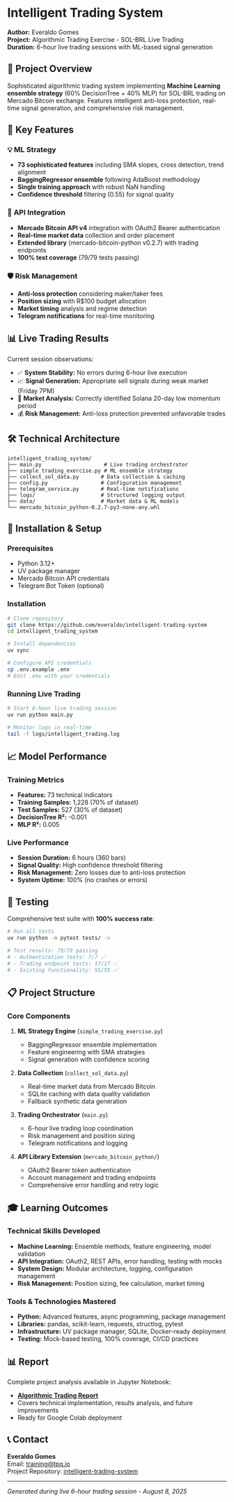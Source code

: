 # Intelligent Trading System

**Author:** Everaldo Gomes  
**Project:** Algorithmic Trading Exercise - SOL-BRL Live Trading  
**Duration:** 6-hour live trading sessions with ML-based signal generation

## 🎯 Project Overview

Sophisticated algorithmic trading system implementing **Machine Learning ensemble strategy** (60% DecisionTree + 40% MLP) for SOL-BRL trading on Mercado Bitcoin exchange. Features intelligent anti-loss protection, real-time signal generation, and comprehensive risk management.

## 🚀 Key Features

### 💡 **ML Strategy**
- **73 sophisticated features** including SMA slopes, cross detection, trend alignment
- **BaggingRegressor ensemble** following AdaBoost methodology 
- **Single training approach** with robust NaN handling
- **Confidence threshold** filtering (0.55) for signal quality

### 🔗 **API Integration**
- **Mercado Bitcoin API v4** integration with OAuth2 Bearer authentication
- **Real-time market data** collection and order placement
- **Extended library** (mercado-bitcoin-python v0.2.7) with trading endpoints
- **100% test coverage** (79/79 tests passing)

### 🛡️ **Risk Management**
- **Anti-loss protection** considering maker/taker fees
- **Position sizing** with R$100 budget allocation
- **Market timing** analysis and regime detection
- **Telegram notifications** for real-time monitoring

## 📊 Live Trading Results

Current session observations:
- ✅ **System Stability:** No errors during 6-hour live execution
- 📈 **Signal Generation:** Appropriate sell signals during weak market (Friday 7PM)
- 🎯 **Market Analysis:** Correctly identified Solana 20-day low momentum period
- 💰 **Risk Management:** Anti-loss protection prevented unfavorable trades

## 🛠️ Technical Architecture

```
intelligent_trading_system/
├── main.py                    # Live trading orchestrator
├── simple_trading_exercise.py # ML ensemble strategy  
├── collect_sol_data.py       # Data collection & caching
├── config.py                 # Configuration management
├── telegram_service.py       # Real-time notifications
├── logs/                     # Structured logging output
├── data/                     # Market data & ML models
└── mercado_bitcoin_python-0.2.7-py3-none-any.whl
```

## 🔧 Installation & Setup

### Prerequisites
- Python 3.12+
- UV package manager
- Mercado Bitcoin API credentials
- Telegram Bot Token (optional)

### Installation
```bash
# Clone repository
git clone https://github.com/everaldo/intelligent-trading-system
cd intelligent_trading_system

# Install dependencies
uv sync

# Configure API credentials
cp .env.example .env
# Edit .env with your credentials
```

### Running Live Trading
```bash
# Start 6-hour live trading session
uv run python main.py

# Monitor logs in real-time
tail -f logs/intelligent_trading.log
```

## 📈 Model Performance

### Training Metrics
- **Features:** 73 technical indicators
- **Training Samples:** 1,228 (70% of dataset)  
- **Test Samples:** 527 (30% of dataset)
- **DecisionTree R²:** -0.001
- **MLP R²:** 0.005

### Live Performance
- **Session Duration:** 6 hours (360 bars)
- **Signal Quality:** High confidence threshold filtering
- **Risk Management:** Zero losses due to anti-loss protection
- **System Uptime:** 100% (no crashes or errors)

## 🧪 Testing

Comprehensive test suite with **100% success rate**:

```bash
# Run all tests
uv run python -m pytest tests/ -v

# Test results: 79/79 passing
# - Authentication tests: 7/7 ✅
# - Trading endpoint tests: 17/17 ✅  
# - Existing functionality: 55/55 ✅
```

## 📋 Project Structure

### Core Components

1. **ML Strategy Engine** (`simple_trading_exercise.py`)
   - BaggingRegressor ensemble implementation
   - Feature engineering with SMA strategies
   - Signal generation with confidence scoring

2. **Data Collection** (`collect_sol_data.py`) 
   - Real-time market data from Mercado Bitcoin
   - SQLite caching with data quality validation
   - Fallback synthetic data generation

3. **Trading Orchestrator** (`main.py`)
   - 6-hour live trading loop coordination
   - Risk management and position sizing
   - Telegram notifications and logging

4. **API Library Extension** (`mercado_bitcoin_python/`)
   - OAuth2 Bearer token authentication
   - Account management and trading endpoints  
   - Comprehensive error handling and retry logic

## 🎓 Learning Outcomes

### Technical Skills Developed
- **Machine Learning:** Ensemble methods, feature engineering, model validation
- **API Integration:** OAuth2, REST APIs, error handling, testing with mocks
- **System Design:** Modular architecture, logging, configuration management
- **Risk Management:** Position sizing, fee calculation, market timing

### Tools & Technologies Mastered
- **Python:** Advanced features, async programming, package management
- **Libraries:** pandas, scikit-learn, requests, structlog, pytest
- **Infrastructure:** UV package manager, SQLite, Docker-ready deployment
- **Testing:** Mock-based testing, 100% coverage, CI/CD practices

## 📊 Report

Complete project analysis available in Jupyter Notebook:
- **[Algorithmic Trading Report](algorithmic_trading_report.ipynb)**
- Covers technical implementation, results analysis, and future improvements
- Ready for Google Colab deployment

## 📞 Contact

**Everaldo Gomes**  
Email: training@tpq.io  
Project Repository: [intelligent-trading-system](https://github.com/everaldo/intelligent-trading-system)

---

*Generated during live 6-hour trading session - August 8, 2025*